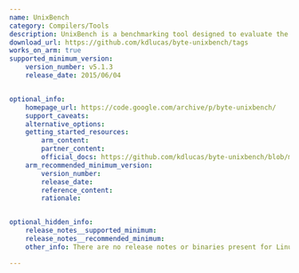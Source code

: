 ```yaml
---
name: UnixBench
category: Compilers/Tools
description: UnixBench is a benchmarking tool designed to evaluate the performance of Unix-like operating systems.
download_url: https://github.com/kdlucas/byte-unixbench/tags
works_on_arm: true
supported_minimum_version:
    version_number: v5.1.3
    release_date: 2015/06/04


optional_info:
    homepage_url: https://code.google.com/archive/p/byte-unixbench/
    support_caveats:
    alternative_options: 
    getting_started_resources:
        arm_content: 
        partner_content: 
        official_docs: https://github.com/kdlucas/byte-unixbench/blob/master/UnixBench/README
    arm_recommended_minimum_version:
        version_number: 
        release_date:
        reference_content:
        rationale:


optional_hidden_info:
    release_notes__supported_minimum: 
    release_notes__recommended_minimum:
    other_info: There are no release notes or binaries present for Linux/ARM64. There is only one single release tag available, UnixBench version 5.1.3 is installed and tested on the Neoverse N1, using steps mentioned in [README.md](https://github.com/kdlucas/byte-unixbench/blob/v5.1.3/UnixBench/README).

---
```

